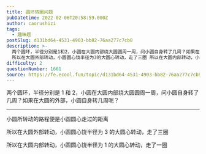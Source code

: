 ```yaml
---
title: 圆环转圈问题
pubDatetime: 2022-02-06T20:58:59.000Z
author: caorushizi
tags:
  - 趣味题
postSlug: d131bd64-4531-4903-bb82-76aa277c7cb8
description: >-
  两个圆环，半径分别是1和2，小圆在大圆内部绕大圆圆周一周，问小圆自身转了几周？如果在大圆的外部，小圆自身转几周呢？ 小圆所转动的路程便是小圆圆心走过的距离
  所以在大圆外部转动，小圆圆心饶半径为3的大圆心转动，走了三圈 所以在大圆内部转动，小圆圆心饶半径为1的大圆心转动，走了一圈
difficulty: 2
questionNumber: 1661
source: https://fe.ecool.fun/topic/d131bd64-4531-4903-bb82-76aa277c7cb8
---
```


两个圆环，半径分别是 1 和 2，小圆在大圆内部绕大圆圆周一周，问小圆自身转了几周？如果在大圆的外部，小圆自身转几周呢？

---

小圆所转动的路程便是小圆圆心走过的距离

所以在大圆外部转动，小圆圆心饶半径为 3 的大圆心转动，走了三圈

所以在大圆内部转动，小圆圆心饶半径为 1 的大圆心转动，走了一圈
